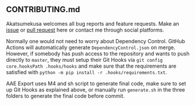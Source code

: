 ## CONTRIBUTING.md  

Akatsumekusa welcomes all bug reports and feature requests. Make an [issue](https://github.com/Akatmks/Akatsumekusa-Aegisub-Scripts/issues) or [pull request](https://github.com/Akatmks/Akatsumekusa-Aegisub-Scripts/pulls) here or contact me through social platforms.  

Normally one would not need to worry about Dependency Control. GitHub Actions will automatically generate `DependencyControl.json` on merge. However, if somebody has push access to the repository and wants to push directly to `master`, they must setup their Git Hooks via `git config core.hooksPath .hooks/hooks` and make sure that the requirements are satisfied with `python -m pip install -r .hooks/requirements.txt`.  

AAE Export uses M4 and sh script to generate final code, make sure to set up Git Hooks as explained above, or manually run `generate.sh` in the three folders to generate the final code before commit.  
